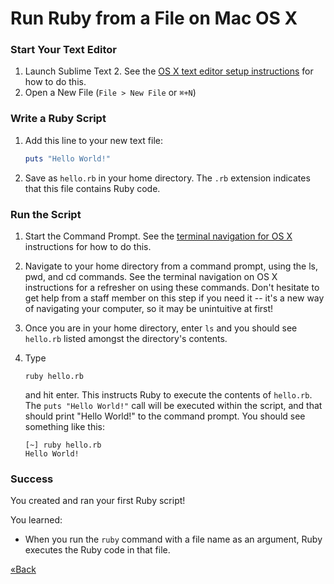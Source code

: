 # Run Ruby from a File on Mac OS X


### Start Your Text Editor

1. Launch Sublime Text 2. See the [OS X text editor setup instructions](/ruby_from_scratch/text_editor/osx) 
for how to do this.
2. Open a New File (`File > New File` or `⌘+N`)


### Write a Ruby Script

1. Add this line to your new text file:

    ```ruby
    puts "Hello World!"
    ```

2. Save as `hello.rb` in your home directory. The `.rb` extension indicates that this file contains Ruby code.


### Run the Script

1. Start the Command Prompt. See the [terminal navigation for OS X]() instructions for how to do this.

2. Navigate to your home directory from a command prompt, using the ls, pwd, and cd commands. 
See the terminal navigation on OS X instructions for a refresher on using these commands. 
Don't hesitate to get help from a staff member on this step if you need it -- it's a new way of navigating your 
computer, so it may be unintuitive at first!

3. Once you are in your home directory, enter `ls` and you should see `hello.rb` listed amongst the directory's contents.

4. Type

    ```text
    ruby hello.rb
    ```

    and hit enter. This instructs Ruby to execute the contents of `hello.rb`. The `puts "Hello World!"` call will be 
    executed within the script, and that should print "Hello World!" to the command prompt. You should see something
    like this:

    ```text
    [~] ruby hello.rb
    Hello World!
    ```

### Success
You created and ran your first Ruby script!  

You learned:  
* When you run the `ruby` command with a file name as an argument, Ruby executes the Ruby code in that file.

[«Back](/ruby_from_scratch)
